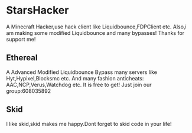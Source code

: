 # StarsHacker
A Minecraft Hacker,use hack client like Liquidbounce,FDPClient etc.
Also,i am making some modified Liquidbounce
and many bypasses!
Thanks for support me!
## Ethereal
A Advanced Modified Liquidbounce
Bypass many servers like Hyt,Hypixel,Blocksmc etc.
And many fashion anticheats: AAC,NCP,Verus,Watchdog etc.
It is free to get! Just join our group:608035892
## Skid
I like skid,skid makes me happy.Dont forget to skid code in your life!
